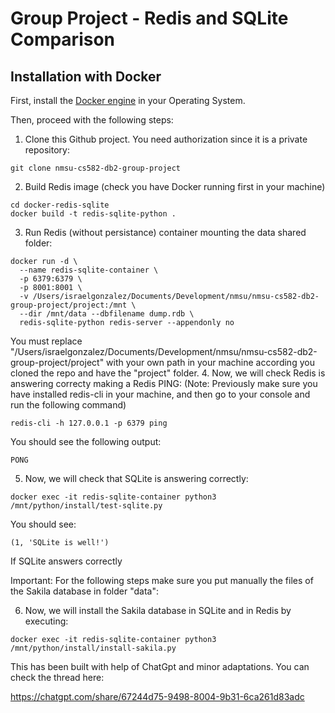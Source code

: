 # Group Project - Redis and SQLite Comparison

## Installation with Docker

First, install the [Docker engine](https://docs.docker.com/engine/install/) in your Operating System. 

Then, proceed with the following steps:

1. Clone this Github project. You need authorization since it is a private repository:
```
git clone nmsu-cs582-db2-group-project
```
2. Build Redis image (check you have Docker running first in your machine)
```
cd docker-redis-sqlite
docker build -t redis-sqlite-python .
```
3. Run Redis (without persistance) container mounting the data shared folder:
```
docker run -d \
  --name redis-sqlite-container \
  -p 6379:6379 \
  -p 8001:8001 \
  -v /Users/israelgonzalez/Documents/Development/nmsu/nmsu-cs582-db2-group-project/project:/mnt \
  --dir /mnt/data --dbfilename dump.rdb \
  redis-sqlite-python redis-server --appendonly no

```

You must replace "/Users/israelgonzalez/Documents/Development/nmsu/nmsu-cs582-db2-group-project/project" with your own path in your machine according you cloned the repo and have the "project" folder.
4. Now, we will check Redis is answering correcty making a Redis PING:
(Note: Previously make sure you have installed redis-cli in your machine, and then go to your console and run the following command)
```
redis-cli -h 127.0.0.1 -p 6379 ping
```
You should see the following output: 
```
PONG
```
5. Now, we will check that SQLite is answering correctly:
```
docker exec -it redis-sqlite-container python3 /mnt/python/install/test-sqlite.py
```
You should see:
```
(1, 'SQLite is well!')
```
If SQLite answers correctly

Important: For the following steps make sure you put manually the files of the Sakila database in folder "data":

6. Now, we will install the Sakila database in SQLite and in Redis by executing:

```
docker exec -it redis-sqlite-container python3 /mnt/python/install/install-sakila.py
```


This has been built with help of ChatGpt and minor adaptations. You can check the thread here: 
  
https://chatgpt.com/share/67244d75-9498-8004-9b31-6ca261d83adc
